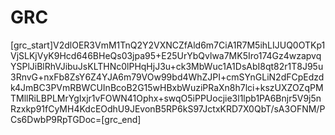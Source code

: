 # GRC

[grc_start]V2dlOER3VmM1TnQ2Y2VXNCZfAld6m7CiA1R7M5ihLIJUQ0OTKp1VjSLKjVyK9Hcd646BHeQs03jpa95+E25UrYbQvlwa7MK5Iro174Gz4wzapvqYSPlJiBlRhVJibuJsKLTHNc0lPHqHjJ3u+ck3MbWuc1A1DsAbI8qt82r1T8J95u3RnvG+nxFb8ZsY6Z4YJA6m79VOw99bd4WhZJPI+cmSYnGLiN2dFCpEdzdk4JmBC3PVmRBWCUInBcoB2G15wHBxbWuziPRaXn8h7lci+kszUXZOZqPMTMllRiLBPLMrYgIxjr1vFOWN41Ophx+swqO5iPPUocjie3l1lpb1PA6Bnjr5V9j5nRzxkp91fCyMH4KdcEOdhU9JEvonB5RP6kS97JctxKRD7X0QbT/sA3OFNM/PCs6DwbP9RpTGDoc=[grc_end]
